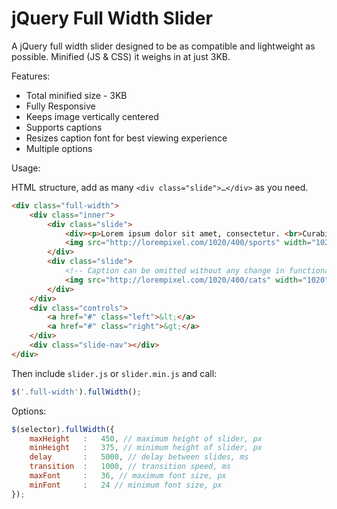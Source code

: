 # jQuery Full Width Slider

A jQuery full width slider designed to be as compatible and lightweight as possible. Minified (JS & CSS) it weighs in at just 3KB.

Features:

* Total minified size - 3KB
* Fully Responsive
* Keeps image vertically centered
* Supports captions
* Resizes caption font for best viewing experience
* Multiple options


Usage:

HTML structure, add as many `<div class="slide">…</div>` as you need.
```html
<div class="full-width">
	<div class="inner">
		<div class="slide">
			<div><p>Lorem ipsum dolor sit amet, consectetur. <br>Curabitur molestie elit et ultricies vehicula.</p></div>
			<img src="http://lorempixel.com/1020/400/sports" width="1020" height="400">
		</div>
		<div class="slide">
			<!-- Caption can be omitted without any change in functionality -->
			<img src="http://lorempixel.com/1020/400/cats" width="1020" height="400">
		</div>
	</div>
	<div class="controls">
		<a href="#" class="left">&lt;</a>
		<a href="#" class="right">&gt;</a>
	</div>
	<div class="slide-nav"></div>
</div>
```

Then include `slider.js` or `slider.min.js` and call:

```javascript
$('.full-width').fullWidth();
```

 
Options:

```javascript
$(selector).fullWidth({
	maxHeight	:	450, // maximum height of slider, px
	minHeight	:	375, // minimum height of slider, px
	delay		:	5000, // delay between slides, ms
	transition	:	1000, // transition speed, ms
	maxFont		:	36, // maximum font size, px
	minFont		:	24 // minimum font size, px
});
```	